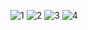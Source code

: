 
![1](https://user-images.githubusercontent.com/94896509/164504114-9cd4aea1-bfb4-4d0b-a4e8-07e500112dad.png)
![2](https://user-images.githubusercontent.com/94896509/164504122-c234decf-f21d-49fe-baa0-1d2766466112.png)
![3](https://user-images.githubusercontent.com/94896509/164504128-7bcc99c0-7219-41dc-ae9d-b002e264e379.png)
![4](https://user-images.githubusercontent.com/94896509/164504137-b53ebc62-98fb-4a5c-845a-af2ce1614f84.png)
